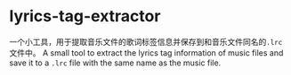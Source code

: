 # lyrics-tag-extractor
一个小工具，用于提取音乐文件的歌词标签信息并保存到和音乐文件同名的`.lrc`文件中。
A small tool to extract the lyrics tag information of music files and save it to a `.lrc` file with the same name as the music file.